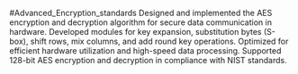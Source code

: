 #Advanced_Encryption_standards
Designed and implemented the AES encryption and decryption algorithm for secure data communication in hardware.
Developed modules for key expansion, substitution bytes (S-box), shift rows, mix columns, and add round key
operations.
Optimized for efficient hardware utilization and high-speed data processing.
Supported 128-bit AES encryption and decryption in compliance with NIST standards.
